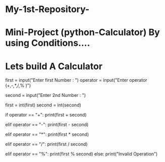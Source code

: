 # My-1st-Repository-
# Mini-Project (python-Calculator) By using Conditions....
# Lets build A Calculator
first = input("Enter first Number : ")
operator = input("Enter operator (+,-,*,/,% )")

second = input("Enter 2nd Number : ")
 
first = int(first)
second = int(second)

if operator == "+":
    print(first + second)

elif operator == "-":
    print(first - second)
    
elif operator == "*":
    print(first * second)
    
elif operator == "/":
    print(first / second)

elif operator == "%":
    print(first % second)
else:
    print("Invalid Operation")
